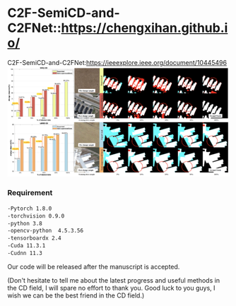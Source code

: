 # C2F-SemiCD-and-C2FNet::https://chengxihan.github.io/
C2F-SemiCD-and-C2FNet:https://ieeexplore.ieee.org/document/10445496
![image-20230415](/picture/Visualization.png)

### Requirement  
```bash
-Pytorch 1.8.0  
-torchvision 0.9.0  
-python 3.8  
-opencv-python  4.5.3.56  
-tensorboardx 2.4  
-Cuda 11.3.1  
-Cudnn 11.3  
```
Our code will be released after the manuscript is accepted.

(Don't hesitate to tell me about the latest progress and useful methods in the CD field, I will spare no effort to thank you. Good luck to you guys, I wish we can be the best friend in the CD field.)
